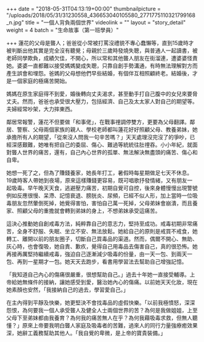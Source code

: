 +++
date = "2018-05-31T04:13:19+00:00"
thumbnailpicture = "/uploads/2018/05/31/31230558_436653040105580_2771775110321799168_n.jpg"
title = "一個人背負兩個世界"
videolink = ""
layout = "story_detail"
weight = 4 
batch =  "生命故事（第一班學員）" 


+++
蓮花的父母是聾人；爸爸從小常被打罵沒禮貌不專心蠢懶等，直到15歲時才被判斷出他其實是完全沒有聽覺；母親於三歲時發燒失聰，與普通人一起讀書，被老師同學欺負，成績欠佳，不開心，所以常和其他聾人朋友在街溜連，遭婆婆怪責她。婆婆一直都難以接受媽媽變成失聰，只靠自創手勢溝通，有時無法理解對方而產生誤會和埋怨。爸媽的父母想他們早些結婚，有個伴互相照顧終老。結婚後，才是一個家庭的極痛苦開始。

媽媽在原生家庭得不到愛，婚後轉向丈夫渴求，甚至動手打自己腹中的女兒來要脅丈夫。然而，爸爸也承受很大壓力，包括經濟、自己及太太家人對自己的期望等。夫婦經常吵架，大力摔東西。

鄰居常報警，蓮花不但要做「和事佬」，在戰事𥚃調停雙方，更要為父母翻譯。鄰居、警察、父母兩個家族的親人、學校老師都叫蓮花好好照顧父母、教養弟妹，她承擔所有人的期望，「從來沒人問我一句辛苦嗎？」天天處理沒完沒了的爭吵，已經深感艱難，她唯有把自己的委屈、傷心、難過等統統往肚𥚃吞。小小年紀，就面對聾人世界的痛苦，還有，自己內心世界的孤單、無法解決無盡頭的痛苦、傷心和自卑。

她想一死了之，但為了賺錢養家，她長年打工，暑假時每星期做足七天不休息。19歲時客人帶她到夜場，原來這樣賺錢更容易，既可唱歌抒發情緒，又有朋友一起吸毒。早午晚天天食，逃避壓力痛苦，初期自覺可自控，後來身體慢慢出現警號例如反應很慢、呆滯、記憶衰退、膀胱炎、尿頻，已經不似人形，加上當時一位吸毒朋友忽然暈倒死掉，她覺得害怕，害怕自己萬一死掉，父母弟妹會崩潰，而且養家、照顧父母的重擔就會轉到弟妹的身上，不想弟妹承受這痛苦。

這決心推動她自創戒毒方法，純粹靠自己的意志力，堅持至成功。戒毒初期非常痛苦，全身不舒服、失眠、坐立不安、無法放鬆。她給自己的原則是戒買不戒食，她轉工、離開以前的朋友圈子，切斷自己買毒品的渠道。然而，偶爾不開心、無助、灰心時，也會復吸，她自責、歉疚，覺得自己用毒品去傷害自己，真的很恐怖。她再接再厲堅持繼續戒毒，強迫自己逐漸減少吸毒的份量，由一天一包、到兩天一包、再到一星期才一包。她天天去跑步，看書用學習法去幫助自己增強記憶。

「我知道自己內心的傷痛很嚴重，很想幫助自己。」過去十年她一直接受輔導。上帝給她無條件的接納，讓她感受到愛，醫治她內心的傷痛。以前她天天化妝，現在她素顏也安然，「我接納自己的過去，學習愛自己。」

在主內得到平靜及快樂，她更堅決不會找毒品的虛假快樂。「以前我極憤怒，深深怨恨，為何要我一個人承受聾人及健全人士兩個世界的苦？為何是我做姐姐，上至父母下至弟妹都由我養育？為何我的痛苦無人在乎？為何我藉吸毒求救，但無人聽懂？」原來上帝要我明白聾人家庭及吸毒者的苦難，過來人的同行力量強療癒效果深，她辭工義務幫助其他人。「我自覺的卑微，是上帝的寶貴裝備。」